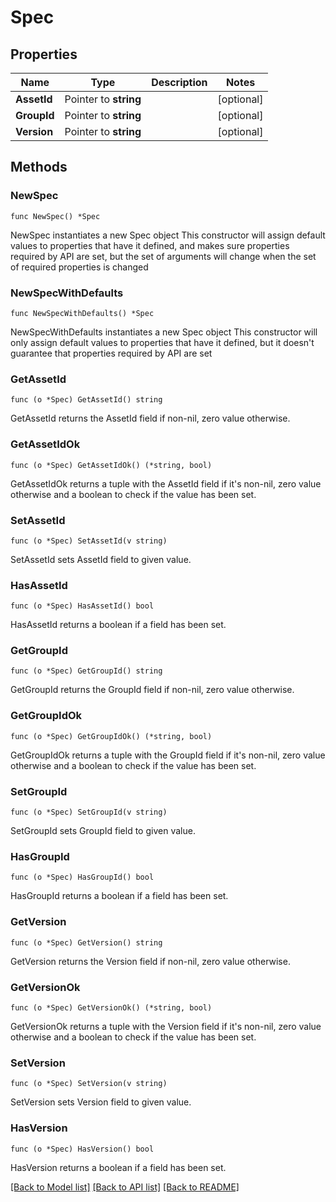 # Spec

## Properties

Name | Type | Description | Notes
------------ | ------------- | ------------- | -------------
**AssetId** | Pointer to **string** |  | [optional] 
**GroupId** | Pointer to **string** |  | [optional] 
**Version** | Pointer to **string** |  | [optional] 

## Methods

### NewSpec

`func NewSpec() *Spec`

NewSpec instantiates a new Spec object
This constructor will assign default values to properties that have it defined,
and makes sure properties required by API are set, but the set of arguments
will change when the set of required properties is changed

### NewSpecWithDefaults

`func NewSpecWithDefaults() *Spec`

NewSpecWithDefaults instantiates a new Spec object
This constructor will only assign default values to properties that have it defined,
but it doesn't guarantee that properties required by API are set

### GetAssetId

`func (o *Spec) GetAssetId() string`

GetAssetId returns the AssetId field if non-nil, zero value otherwise.

### GetAssetIdOk

`func (o *Spec) GetAssetIdOk() (*string, bool)`

GetAssetIdOk returns a tuple with the AssetId field if it's non-nil, zero value otherwise
and a boolean to check if the value has been set.

### SetAssetId

`func (o *Spec) SetAssetId(v string)`

SetAssetId sets AssetId field to given value.

### HasAssetId

`func (o *Spec) HasAssetId() bool`

HasAssetId returns a boolean if a field has been set.

### GetGroupId

`func (o *Spec) GetGroupId() string`

GetGroupId returns the GroupId field if non-nil, zero value otherwise.

### GetGroupIdOk

`func (o *Spec) GetGroupIdOk() (*string, bool)`

GetGroupIdOk returns a tuple with the GroupId field if it's non-nil, zero value otherwise
and a boolean to check if the value has been set.

### SetGroupId

`func (o *Spec) SetGroupId(v string)`

SetGroupId sets GroupId field to given value.

### HasGroupId

`func (o *Spec) HasGroupId() bool`

HasGroupId returns a boolean if a field has been set.

### GetVersion

`func (o *Spec) GetVersion() string`

GetVersion returns the Version field if non-nil, zero value otherwise.

### GetVersionOk

`func (o *Spec) GetVersionOk() (*string, bool)`

GetVersionOk returns a tuple with the Version field if it's non-nil, zero value otherwise
and a boolean to check if the value has been set.

### SetVersion

`func (o *Spec) SetVersion(v string)`

SetVersion sets Version field to given value.

### HasVersion

`func (o *Spec) HasVersion() bool`

HasVersion returns a boolean if a field has been set.


[[Back to Model list]](../README.md#documentation-for-models) [[Back to API list]](../README.md#documentation-for-api-endpoints) [[Back to README]](../README.md)


